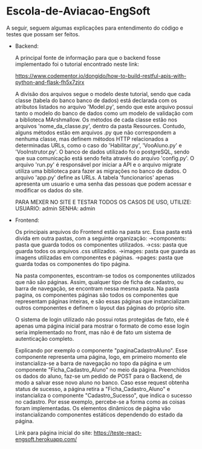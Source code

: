 ﻿# Escola-de-Aviacao-EngSoft

A seguir, seguem algumas explicações para entendimento do código e testes que possam ser feitos.

- Backend:

	A principal fonte de informação para que o backend fosse implementado foi o tutorial
encontrado neste link:

	https://www.codementor.io/dongido/how-to-build-restful-apis-with-python-and-flask-fh5x7zjrx

	A divisão dos arquivos segue o modelo deste tutorial, sendo que cada classe (tabela do banco
banco de dados) está declarada com os atributos listados no arquivo 'Model.py', sendo que este
arquivo possui tanto o modelo do banco de dados como um modelo de validação com a biblioteca MArshmallow.
Os métodos de cada classe estão nos arquivos 'nome_da_classe.py', dentro da pasta Resources. Contudo, alguns métodos estão
em arquivos .py que não correspondem a nenhuma classe, mas definem métodos HTTP relacionados a determinadas URLs, 
como o caso do 'Habilitar.py', 'VooAluno.py' e 'VooInstrutor.py'. 
	O banco de dados utilizado foi o postgreSQL, sendo que sua comunicação está sendo feita
através do arquivo 'config.py'. O arquivo 'run.py' é responsável por iniciar a API e o arquivo migrate utiliza
uma biblioteca para fazer as migrações no banco de dados. O arquivo 'app.py' define as URLs.
	A tabela 'funcionarios' apenas apresenta um usuario e uma senha das pessoas que podem 
acessar e modificar os dados do site.

	PARA MEXER NO SITE E TESTAR TODOS OS CASOS DE USO, UTILIZE:
	USUARIO: admin
	SENHA: admin

- Frontend:

	Os principais arquivos do Frontend estão na pasta src. Essa pasta está divida em outra pastas, com a seguinte organização:
		->components: pasta que guarda todos os componentes utilizados.
		->css: pasta que guarda todos os arquivos .css utilizados.
		->images: pasta que guarda as imagens utilizadas em componentes e páginas.
		->pages: pasta que guarda todas os componentes do tipo página.

	Na pasta componentes, escontram-se todos os componentes utilizados que não são páginas. Assim, qualquer tipo de ficha de cadastro, ou barra de navegação, se encontram nessa mesma pasta. Na pasta pagina, os componentes páginas são todos os componentes que representam páginas inteiras, e são essas páginas que instancializam outros componentes e definem o layout das páginas do próprio site. 

	O sistema de login utilizado não possui rotas protegidas de fato, ele é apenas uma página inicial para mostrar o formato de como esse login 
	seria implementado no front, mas não é de fato um sistema de autenticação completo.

	Explicando por exemplo o componente "paginaCadastroAluno". Esse componente representa uma página, logo, em primeiro momento ele instancializa-se a barra de navegação no topo da página e um componente "Ficha_Cadastro_Aluno" no meio da página. Preenchidos os dados do aluno, faz-se um pedido de POST para o Backend, de modo a salvar esse novo aluno no banco. Caso esse request obtenha status de sucesso, a página retira a "Ficha_Cadastro_Aluno" e instancializa o componente "Cadastro_Sucesso", que indica o sucesso no cadastro. Por esse exemplo, percebe-se a forma como as coisas foram implementadas. Os elementos dinâmicos de página vão instancializando componentes estáticos dependendo do estado da página. 


	Link para página inicial do site: https://teste-react-engsoft.herokuapp.com/

	

